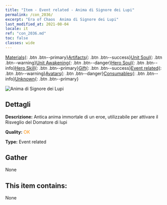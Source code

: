 ```yaml
---
title: "Item - Event related - Anima di Signore dei Lupi"
permalink: /con_2036/
excerpt: "Era of Chaos  Anima di Signore dei Lupi"
last_modified_at: 2021-08-04
locale: it
ref: "con_2036.md"
toc: false
classes: wide
---
```

 [Materials](/ItemsIT/){: .btn .btn--primary}[Artifacts](/ItemsIT/Artifacts/){: .btn .btn--success}[Unit Soul](/ItemsIT/UnitSoul/){: .btn .btn--warning}[Unit Awakening](/ItemsIT/UnitAwakening/){: .btn .btn--danger}[Hero Soul](/ItemsIT/HeroSoul/){: .btn .btn--info}[Hero Skill](/ItemsIT/HeroSkill/){: .btn .btn--primary}[Gift](/ItemsIT/Gift/){: .btn .btn--success}[Event related](/ItemsIT/Events/){: .btn .btn--warning}[Avatars](/ItemsIT/Avatars/){: .btn .btn--danger}[Consumables](/ItemsIT/Consumables/){: .btn .btn--info}[Unknown](/ItemsIT/Unknown/){: .btn .btn--primary}

 ![Anima di Signore dei Lupi](/images/t/juexing_402.png)

## Dettagli
 **Descrizione:** Antica anima immortale di un eroe, utilizzabile per attivare il Risveglio del Domatore di lupi

 **Quality:** <span style="color: #FF8C00">OK</span>

 **Type:** Event related

## Gather

  None

## This item contains:

  None

